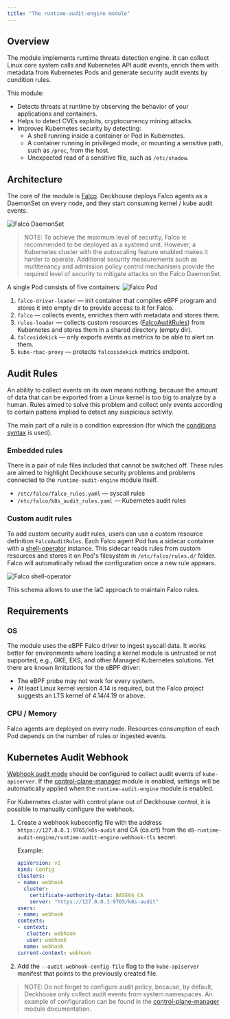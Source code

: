 ```yaml
---
title: "The runtime-audit-engine module"
---
```


## Overview

The module implements runtime threats detection engine. 
It can collect Linux core system calls and Kubernetes API audit events, enrich them with metadata from Kubernetes Pods and generate security audit events by condition rules.

This module:
* Detects threats at runtime by observing the behavior of your applications and containers.
* Helps to detect CVEs exploits, cryptocurrency mining attacks. 
* Improves Kubernetes security by detecting:
  * A shell running inside a container or Pod in Kubernetes.
  * A container running in privileged mode, or mounting a sensitive path, such as `/proc`, from the host.
  * Unexpected read of a sensitive file, such as `/etc/shadow`.

## Architecture

The core of the module is [Falco](https://falco.org/). 
Deckhouse deploys Falco agents as a DaemonSet on every node, and they start consuming kernel / kube audit events.

![Falco DaemonSet](../../images/650-runtime-audit-engine/falco_daemonset.png)

> NOTE: To achieve the maximum level of security, Falco is recommended to be deployed as a systemd unit.
> However, a Kubernetes cluster with the autoscaling feature enabled makes it harder to operate. 
> Additional security measurements such as multitenancy and admission policy control mechanisms provide the required level of security to mitigate attacks on the Falco DaemonSet.

A single Pod consists of five containers:
![Falco Pod](../../images/650-runtime-audit-engine/falco_pod.png)

1. `falco-driver-loader` — init container that compiles eBPF program and stores it into empty dir to provide access to it for Falco.
2. `falco` — collects events, enriches them with metadata and stores them.
3. `rules-loader` — collects custom resources ([FalcoAuditRules](cr.html#falcoauditrules)) from Kubernetes and stores them in a shared directory (empty dir).
4. `falcosidekick` — only exports events as metrics to be able to alert on them.
5. `kube-rbac-proxy` — protects `falcosidekick` metrics endpoint.

## Audit Rules

An ability to collect events on its own means nothing, because the amount of data that can be exported from a Linux kernel is too big to analyze by a human.
Rules aimed to solve this problem and collect only events according to certain pattens implied to detect any suspicious activity.

The main part of a rule is a condition expression (for which the [conditions syntax](https://falco.org/docs/rules/conditions/) is used).

### Embedded rules

There is a pair of rule files included that cannot be switched off. 
These rules are aimed to highlight Deckhouse security problems and problems connected to the `runtime-audit-engine` module itself.

- `/etc/falco/falco_rules.yaml` — syscall rules
- `/etc/falco/k8s_audit_rules.yaml` — Kubernetes audit rules


### Custom audit rules

To add custom security audit rules, users can use a custom resource definition `FalcoAuditRules`. 
Each Falco agent Pod has a sidecar container with a [shell-operator](https://github.com/flant/shell-operator) instance.
This sidecar reads rules from custom resources and stores it on Pod's filesystem in `/etc/falco/rules.d/` folder.
Falco will automatically reload the configuration once a new rule appears.

![Falco shell-operator](../../images/650-runtime-audit-engine/falco_shop.png)

This schema allows to use the IaC approach to maintain Falco rules.

## Requirements

### OS

The module uses the eBPF Falco driver to ingest syscall data. It works better for environments where loading a kernel module is untrusted or not supported, e.g., GKE, EKS, and other Managed Kubernetes solutions.
Yet there are known limitations for the eBPF driver:
* The eBPF probe may not work for every system.
* At least Linux kernel version 4.14 is required, but the Falco project suggests an LTS kernel of 4.14/4.19 or above.

### CPU / Memory

Falco agents are deployed on every node. Resources consumption of each Pod depends on the number of rules or ingested events.

## Kubernetes Audit Webhook

[Webhook audit mode](https://kubernetes.io/docs/tasks/debug/debug-cluster/audit/#webhook-backend) should be configured to collect audit events of `kube-apiserver`. 
If the [control-plane-manager](../040-control-plane-manager/) module is enabled, settings will be automatically applied when the `runtime-audit-engine` module is enabled.

For Kubernetes cluster with control plane out of Deckhouse control, it is possible to manually configure the webhook.
1. Create a webhook kubeconfig file with the address `https://127.0.0.1:9765/k8s-audit` and CA (ca.crt) from the `d8-runtime-audit-engine/runtime-audit-engine-webhook-tls` secret.
    
    Example:
    ```yaml
    apiVersion: v1
    kind: Config
    clusters:
    - name: webhook
      cluster:
        certificate-authority-data: BASE64_CA
        server: "https://127.0.0.1:9765/k8s-audit"
    users:
    - name: webhook
    contexts:
    - context:
       cluster: webhook
       user: webhook
      name: webhook
    current-context: webhook
    ```
2. Add the `--audit-webhook-config-file` flag to the `kube-apiserver` manifest that points to the previously created file.

> NOTE: Do not forget to configure audit policy, because, by default, Deckhouse only collect audit events from system namespaces.
> An example of configuration can be found in the [control-plane-manager](../040-control-plane-manager/) module documentation.
